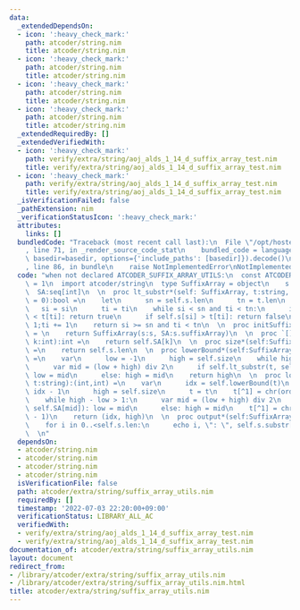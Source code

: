 ```yaml
---
data:
  _extendedDependsOn:
  - icon: ':heavy_check_mark:'
    path: atcoder/string.nim
    title: atcoder/string.nim
  - icon: ':heavy_check_mark:'
    path: atcoder/string.nim
    title: atcoder/string.nim
  - icon: ':heavy_check_mark:'
    path: atcoder/string.nim
    title: atcoder/string.nim
  - icon: ':heavy_check_mark:'
    path: atcoder/string.nim
    title: atcoder/string.nim
  _extendedRequiredBy: []
  _extendedVerifiedWith:
  - icon: ':heavy_check_mark:'
    path: verify/extra/string/aoj_alds_1_14_d_suffix_array_test.nim
    title: verify/extra/string/aoj_alds_1_14_d_suffix_array_test.nim
  - icon: ':heavy_check_mark:'
    path: verify/extra/string/aoj_alds_1_14_d_suffix_array_test.nim
    title: verify/extra/string/aoj_alds_1_14_d_suffix_array_test.nim
  _isVerificationFailed: false
  _pathExtension: nim
  _verificationStatusIcon: ':heavy_check_mark:'
  attributes:
    links: []
  bundledCode: "Traceback (most recent call last):\n  File \"/opt/hostedtoolcache/Python/3.10.6/x64/lib/python3.10/site-packages/onlinejudge_verify/documentation/build.py\"\
    , line 71, in _render_source_code_stat\n    bundled_code = language.bundle(stat.path,\
    \ basedir=basedir, options={'include_paths': [basedir]}).decode()\n  File \"/opt/hostedtoolcache/Python/3.10.6/x64/lib/python3.10/site-packages/onlinejudge_verify/languages/nim.py\"\
    , line 86, in bundle\n    raise NotImplementedError\nNotImplementedError\n"
  code: "when not declared ATCODER_SUFFIX_ARRAY_UTILS:\n  const ATCODER_SUFFIX_ARRAY_UTILS*\
    \ = 1\n  import atcoder/string\n  type SuffixArray = object\n    s:string\n  \
    \  SA:seq[int]\n  \n  proc lt_substr*(self: SuffixArray, t:string, si = 0, ti\
    \ = 0):bool =\n    let\n      sn = self.s.len\n      tn = t.len\n    var\n   \
    \   si = si\n      ti = ti\n    while si < sn and ti < tn:\n      if self.s[si]\
    \ < t[ti]: return true\n      if self.s[si] > t[ti]: return false\n      si +=\
    \ 1;ti += 1\n    return si >= sn and ti < tn\n  \n  proc initSuffixArray*(s:string):SuffixArray\
    \ = \n    return SuffixArray(s:s, SA:s.suffixArray)\n  \n  proc `[]`*(self:SuffixArray,\
    \ k:int):int =\n    return self.SA[k]\n  \n  proc size*(self:SuffixArray):int\
    \ =\n    return self.s.len\n  \n  proc lowerBound*(self:SuffixArray, t:string):int\
    \ =\n    var\n      low = -1\n      high = self.size\n    while high - low > 1:\n\
    \      var mid = (low + high) div 2\n      if self.lt_substr(t, self.SA[mid]):\
    \ low = mid\n      else: high = mid\n    return high\n  \n  proc lowerUpperBound*(self:SuffixArray,\
    \ t:string):(int,int) =\n    var\n      idx = self.lowerBound(t)\n      low =\
    \ idx - 1\n      high = self.size\n      t = t\n    t[^1] = chr(ord(t[^1]) + 1)\n\
    \    while high - low > 1:\n      var mid = (low + high) div 2\n      if self.lt_substr(t,\
    \ self.SA[mid]): low = mid\n      else: high = mid\n    t[^1] = chr(ord(t[^1])\
    \ - 1)\n    return (idx, high)\n  \n  proc output*(self:SuffixArray):void =\n\
    \    for i in 0..<self.s.len:\n      echo i, \": \", self.s.substr[self.SA[i]..<self.s.len]\n\
    \  \n"
  dependsOn:
  - atcoder/string.nim
  - atcoder/string.nim
  - atcoder/string.nim
  - atcoder/string.nim
  isVerificationFile: false
  path: atcoder/extra/string/suffix_array_utils.nim
  requiredBy: []
  timestamp: '2022-07-03 22:20:00+09:00'
  verificationStatus: LIBRARY_ALL_AC
  verifiedWith:
  - verify/extra/string/aoj_alds_1_14_d_suffix_array_test.nim
  - verify/extra/string/aoj_alds_1_14_d_suffix_array_test.nim
documentation_of: atcoder/extra/string/suffix_array_utils.nim
layout: document
redirect_from:
- /library/atcoder/extra/string/suffix_array_utils.nim
- /library/atcoder/extra/string/suffix_array_utils.nim.html
title: atcoder/extra/string/suffix_array_utils.nim
---
```

